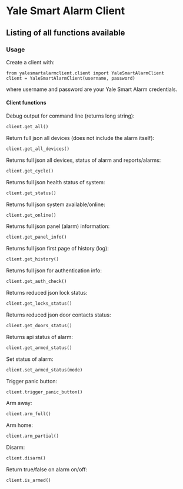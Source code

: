 # Yale Smart Alarm Client

## Listing of all functions available

### Usage

Create a client with:
```
from yalesmartalarmclient.client import YaleSmartAlarmClient
client = YaleSmartAlarmClient(username, password)
```
where username and password are your Yale Smart Alarm credentials.

#### Client functions

Debug output for command line (returns long string):
```python
client.get_all()
```

Return full json all devices (does not include the alarm itself):
```python
client.get_all_devices()
```

Returns full json all devices, status of alarm and reports/alarms:
```python
client.get_cycle()
```

Returns full json health status of system:
```python
client.get_status()
```

Returns full json system available/online:
```python
client.get_online()
```

Returns full json panel (alarm) information:
```python
client.get_panel_info()
```

Returns full json first page of history (log):
```python
client.get_history()
```

Returns full json for authentication info:
```python
client.get_auth_check()
```

Returns reduced json lock status:
```python
client.get_locks_status()
```

Returns reduced json door contacts status:
```python
client.get_doors_status()
```

Returns api status of alarm:
```python
client.get_armed_status()
```

Set status of alarm:
```python
client.set_armed_status(mode)
```

Trigger panic button:
```python
client.trigger_panic_button()
```

Arm away:
```python
client.arm_full()
```

Arm home:
```python
client.arm_partial()
```

Disarm:
```python
client.disarm()
```

Return true/false on alarm on/off:
```python
client.is_armed()
```
